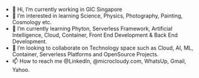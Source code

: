 - 👋 Hi, I’m currently working in GIC Singapore
- 👀 I’m interested in learning Science, Physics, Photography, Painting, Cosmology etc. 
- 🌱 I’m currently learning Phyton, Serverless Framework, Artificial Intelligence, Cloud, Container, Front End Development & Back End Development.
- 💞️ I’m looking to collaborate on Technology space such as Cloud, AI, ML, Container, Serverless Platforms and OpenSource Projects.
- 📫 How to reach me @LinkedIn, @microcloudy.com, WhatsUp, Gmail, Yahoo.

<!---
deenamanick/deenamanick is a ✨ special ✨ repository because its `README.md` (this file) appears on your GitHub profile.
You can click the Preview link to take a look at your changes.
--->
